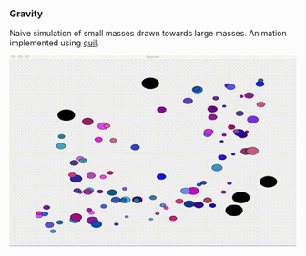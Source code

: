 ### Gravity

Naive simulation of small masses drawn towards large masses. Animation implemented using [quil](http://quil.info/).

![Demo](/docs/demo.gif?raw=true)